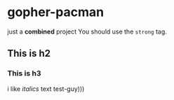 # gopher-pacman
just a **combined** project
You should use the `strong` tag.

## This is h2
### This is h3

i like _italics_ text
test-guy)))

